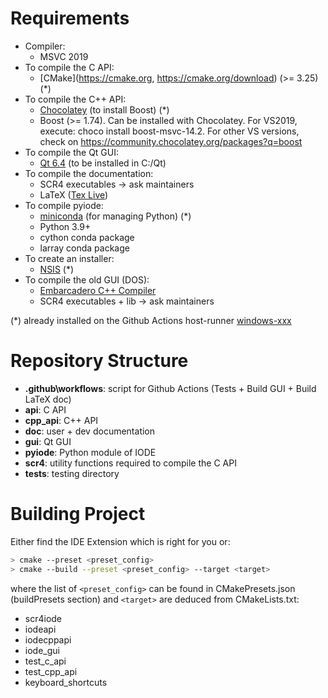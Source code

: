 # Requirements

- Compiler:
  - MSVC 2019
- To compile the C API:
  - [CMake](https://cmake.org, https://cmake.org/download) (>= 3.25) (*)
- To compile the C++ API:
  - [Chocolatey](https://chocolatey.org/install) (to install Boost) (*)
  - Boost (>= 1.74). Can be installed with Chocolatey. For VS2019, execute: choco install boost-msvc-14.2. 
    For other VS versions, check on https://community.chocolatey.org/packages?q=boost
- To compile the Qt GUI:
  - [Qt 6.4](https://www.qt.io/download) (to be installed in C:/Qt)
- To compile the documentation:
  - SCR4 executables -> ask maintainers
  - LaTeX ([Tex Live](https://www.tug.org/texlive))
- To compile pyiode:
  - [miniconda](https://docs.conda.io/en/latest/miniconda.html) (for managing Python) (*)
  - Python 3.9+
  - cython conda package
  - larray conda package
- To create an installer:
  - [NSIS](https://nsis.sourceforge.io/Download) (*)
- To compile the old GUI (DOS):
  - [Embarcadero C++ Compiler](https://www.embarcadero.com/free-tools/ccompiler)
  - SCR4 executables + lib -> ask maintainers

(*) already installed on the Github Actions host-runner [windows-xxx](https://docs.github.com/en/actions/using-github-hosted-runners/about-github-hosted-runners#supported-runners-and-hardware-resources)

# Repository Structure

- **.github\workflows**: script for Github Actions (Tests + Build GUI + Build LaTeX doc)
- **api**: C API
- **cpp_api**: C++ API
- **doc**: user + dev documentation
- **gui**: Qt GUI
- **pyiode**: Python module of IODE
- **scr4**: utility functions required to compile the C API
- **tests**: testing directory

# Building Project

Either find the IDE Extension which is right for you or:
```bash
> cmake --preset <preset_config>
> cmake --build --preset <preset_config> --target <target>
```
where the list of `<preset_config>` can be found in CMakePresets.json (buildPresets section) 
and `<target>` are deduced from CMakeLists.txt:
- scr4iode
- iodeapi
- iodecppapi
- iode_gui
- test_c_api
- test_cpp_api
- keyboard_shortcuts
